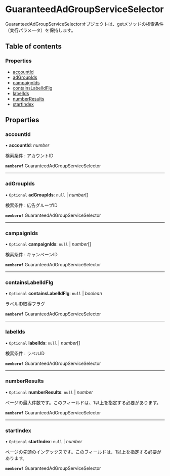 # GuaranteedAdGroupServiceSelector


<div lang=\"ja\">GuaranteedAdGroupServiceSelectorオブジェクトは、getメソッドの検索条件（実行パラメータ）を保持します。</div> 

## Table of contents

### Properties

- [accountId](guaranteedadgroupserviceselector.md#accountid)
- [adGroupIds](guaranteedadgroupserviceselector.md#adgroupids)
- [campaignIds](guaranteedadgroupserviceselector.md#campaignids)
- [containsLabelIdFlg](guaranteedadgroupserviceselector.md#containslabelidflg)
- [labelIds](guaranteedadgroupserviceselector.md#labelids)
- [numberResults](guaranteedadgroupserviceselector.md#numberresults)
- [startIndex](guaranteedadgroupserviceselector.md#startindex)

## Properties

### accountId

• **accountId**: *number*

<div lang=\"ja\">検索条件 : アカウントID</div> 

**`memberof`** GuaranteedAdGroupServiceSelector

___

### adGroupIds

• `Optional` **adGroupIds**: ``null`` \| *number*[]

<div lang=\"ja\">検索条件 : 広告グループID</div> 

**`memberof`** GuaranteedAdGroupServiceSelector

___

### campaignIds

• `Optional` **campaignIds**: ``null`` \| *number*[]

<div lang=\"ja\">検索条件 : キャンペーンID</div> 

**`memberof`** GuaranteedAdGroupServiceSelector

___

### containsLabelIdFlg

• `Optional` **containsLabelIdFlg**: ``null`` \| *boolean*

<div lang=\"ja\">ラベルID取得フラグ</div> 

**`memberof`** GuaranteedAdGroupServiceSelector

___

### labelIds

• `Optional` **labelIds**: ``null`` \| *number*[]

<div lang=\"ja\">検索条件 : ラベルID</div> 

**`memberof`** GuaranteedAdGroupServiceSelector

___

### numberResults

• `Optional` **numberResults**: ``null`` \| *number*

<div lang=\"ja\">ページの最大件数です。このフィールドは、1以上を指定する必要があります。</div> 

**`memberof`** GuaranteedAdGroupServiceSelector

___

### startIndex

• `Optional` **startIndex**: ``null`` \| *number*

<div lang=\"ja\">ページの先頭のインデックスです。このフィールドは、1以上を指定する必要があります。</div> 

**`memberof`** GuaranteedAdGroupServiceSelector
